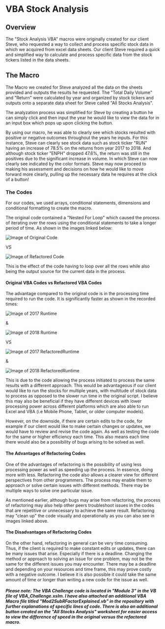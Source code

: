 # **VBA Stock Analysis**

## **Overview**

The "Stock Analysis VBA" macros were originally created for our client Steve, who requested a way to collect and process specific stock data in which we acquired from excel data sheets. Our client Steve required a quick and simplified way to calculate and process specific data from the stock tickers listed in the data sheets. 

## **The Macro**

The Macro we created for Steve analyzed all the data on the sheets provided and outputs the results he requested. The "Total Daily Volume" and "Return" were calculated by year and organized by stock tickers and outputs onto a separate data sheet for Steve called "All Stocks Analysis".

The analyzation process was simplified for Steve by creating a button he can simply click and then input the year he would like to view the data for in an input box which pops up upon clicking the button.

By using our macro, he was able to clearly see which stocks resulted with positive or negative outcomes throughout the years he inputs. For this instance, Steve can clearly see stock data such as stock ticker "RUN" having an increase of 78.5% on the returns from year 2017 to 2018. And although stock ticker "ENPH" dropped 47.6%, the return was still in the positives due to the significant increase in volume. In which Steve can now clearly see indicated by the color formats. Steve may now proceed to making his assessment and decisions on how he would like to move forward more clearly, pulling up the necessary data he requires at the click of a button!

### **The Codes**

For our codes, we used arrays, conditional statements, dimensions and conditional formatting to create the macro.

The original code contained a "Nested For Loop" which caused the process of iterating over the rows using the conditional statements to take a longer period of time. As shown in the images linked below:

![Image of Original Code](https://github.com/rainmannyc/StockAnalysis/blob/3c02a6f0f0283cea3266bd3cb87adf1ac61e8cd5/OriginalForLoops.png)

VS 

![Image of Refactored Code](https://github.com/rainmannyc/StockAnalysis/blob/3c02a6f0f0283cea3266bd3cb87adf1ac61e8cd5/RefactoredForLoops.png)

This is the effect of the code having to loop over all the rows while also being the output source for the current data in the process.

#### **Original VBA Codes vs Refactored VBA Codes**

The advantage compared to the original code is in the processing time required to run the code. It is significantly faster as shown in the recorded times: 

![Image of 2017 Runtime](https://github.com/rainmannyc/StockAnalysis/blob/3c02a6f0f0283cea3266bd3cb87adf1ac61e8cd5/VBA_Challenge_2017.png)

&

![Image of 2018 Runtime](https://github.com/rainmannyc/StockAnalysis/blob/3c02a6f0f0283cea3266bd3cb87adf1ac61e8cd5/VBA_Challenge_2018.png)

VS

![Image of 2017 RefactoredRuntime](https://github.com/rainmannyc/StockAnalysis/blob/3c02a6f0f0283cea3266bd3cb87adf1ac61e8cd5/VBA_Challenge_2017RFactor.png)

&

![Image of 2018 RefactoredRuntime](https://github.com/rainmannyc/StockAnalysis/blob/3c02a6f0f0283cea3266bd3cb87adf1ac61e8cd5/VBA_Challenge_2018RFactor.png)

This is due to the code allowing the process initiated to process the same results with a different approach. This would be advantageous if our client would like to run the stocks for multiple years, with multitude of stock data to process as opposed to the slower run time in the original script. I believe this may also be beneficial if they have different devices with lower processing power across different platforms which are also able to run Excel and VBA (i.e Mobile Phone, Tablet, or older computer models). 

However, on the downside, if there are certain edits to the code, for example if our client would like to make certain changes or updates, we would have to review and revise the code again. As well as testing the code for the same or higher efficiency each time. This also means each time there would also be a possibility of bugs arising to be solved as well.

#### **The Advantages of Refactoring Codes**

One of the advantages of refactoring is the possibility of using less processing power as well as speeding up the process. In essence, doing more with less. Refactoring the code also allows a clearer view for different perspectives from other programmers. The process may enable them to approach or solve certain issues with different methods. There may be multiple ways to solve one particular issue.

As mentioned earlier, although bugs may arise from refactoring, the process of refactoring may also help other peers troubleshoot issues in the codes that are repetitive or unnecessary to achieve the same result. Refactoring may "clean up" the code visually and operationally as you can also see in images linked above.

#### **The Disadvantages of Refactoring Codes**

On the other hand, refactoring in general can be very time consuming. Thus, if the client is required to make constant edits or updates, there can be many issues that arise. Especially if there is a deadline. Changing the method or approach to solving an issue for one problem, may not be the same for the different issues you may encounter. There may be a deadline and depending on your resources and time frame, this may prove costly with a negative outcome. I believe it is also possible it could take the same amount of time or longer than writing a new code for the issue as well.

##### **Please note: The VBA Challenge code is located in "Module 3" in the VB file of VBA_Challenge.xslm. I have also attached an additional VBA Macro file titled "Mod2SubRFactorExplained.vb" in the repository with further explanations of specific lines of code. There is also an additional button created on the "All Stocks Analysis" worksheet for easier access to view the difference of speed in the original versus the refactored macro.**

